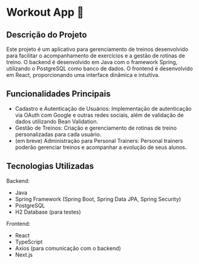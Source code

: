 # Workout App 📱
## Descrição do Projeto
Este projeto é um aplicativo para gerenciamento de treinos desenvolvido para facilitar o acompanhamento de exercícios e a gestão de rotinas de treino. O backend é desenvolvido em Java com o framework Spring, utilizando o PostgreSQL como banco de dados. O frontend é desenvolvido em React, proporcionando uma interface dinâmica e intuitiva.

## Funcionalidades Principais
- Cadastro e Autenticação de Usuários: Implementação de autenticação via OAuth com Google e outras redes sociais, além de validação de dados utilizando Bean Validation.
- Gestão de Treinos: Criação e gerenciamento de rotinas de treino personalizadas para cada usuário.
- (em breve) Administração para Personal Trainers: Personal trainers poderão gerenciar treinos e acompanhar a evolução de seus alunos.
## Tecnologias Utilizadas
Backend:

- Java
- Spring Framework (Spring Boot, Spring Data JPA, Spring Security)
- PostgreSQL
- H2 Database (para testes)

Frontend:

- React
- TypeScript
- Axios (para comunicação com o backend)
- Next.js
